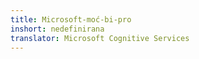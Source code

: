 ```yaml
---
title: Microsoft-moć-bi-pro
inshort: nedefinirana
translator: Microsoft Cognitive Services
---
```




